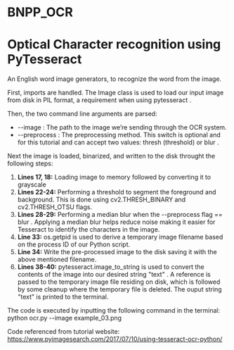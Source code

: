 # BNPP_OCR

<h1>Optical Character recognition using PyTesseract</h1>

An English word image generators, to recognize the word from the image.

First, imports are handled. The Image class is used to load our input image from disk in PIL format, a requirement when using pytesseract .

Then, the two command line arguments are parsed:
<ul>
  <li>--image : The path to the image we’re sending through the OCR system.
  <li>--preprocess : The preprocessing method. This switch is optional and for this tutorial and can accept two values:  thresh  (threshold) or blur .
</ul>

Next the image is loaded, binarized, and written to the disk throught the following steps:
<ol>
  <li><strong>Lines 17, 18:</strong> Loading image to memory followed by converting it to grayscale
  <li><strong>Lines 22-24:</strong> Performing a threshold to segment the foreground and background. This is done using  cv2.THRESH_BINARY  and cv2.THRESH_OTSU  flags.
  <li><strong>Lines 28-29:</strong> Performing a median blur when the --preprocess  flag == blur . Applying a median blur helps reduce noise making it easier for Tesseract to identify the characters in the image.
  <li><strong>Line 33:</strong> os.getpid is used to derive a temporary image filename based on the process ID of our Python script.
  <li><strong>Line 34:</strong> Write the pre-processed image to the disk saving it with the above mentioned filename.
  <li><strong>Lines 38-40:</strong> pytesseract.image_to_string is used to convert the contents of the image into our desired string "text" . A reference is passed to the temporary image file residing on disk, which is followed by some cleanup where the temporary file is deleted. The ouput string "text" is printed  to the terminal.
</ol>

The code is executed by inputting the following command in the terminal: python ocr.py --image example_03.png

Code referenced from tutorial website: https://www.pyimagesearch.com/2017/07/10/using-tesseract-ocr-python/
